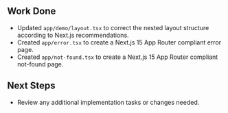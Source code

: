 ## Work Done

- Updated `app/demo/layout.tsx` to correct the nested layout structure according to Next.js recommendations.
- Created `app/error.tsx` to create a Next.js 15 App Router compliant error page.
- Created `app/not-found.tsx` to create a Next.js 15 App Router compliant not-found page.

## Next Steps

- Review any additional implementation tasks or changes needed.
